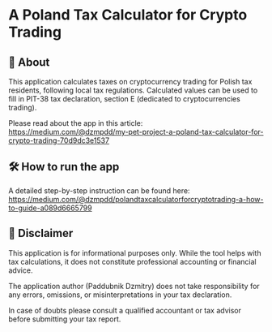 # A Poland Tax Calculator for Crypto Trading
## 📘 About
This application calculates taxes on cryptocurrency trading for Polish tax residents, following local tax regulations.
Calculated values can be used to fill in PIT-38 tax declaration, section E (dedicated to cryptocurrencies trading).

Please read about the app in this article: 
https://medium.com/@dzmpdd/my-pet-project-a-poland-tax-calculator-for-crypto-trading-70d9dc3e1537 

## 🛠️ How to run the app
A detailed step-by-step instruction can be found here: 
https://medium.com/@dzmpdd/polandtaxcalculatorforcryptotrading-a-how-to-guide-a089d6665799

## 🛑 Disclaimer
This application is for informational purposes only. While the tool helps with tax calculations, 
it does not constitute professional accounting or financial advice.

The application author (Paddubnik Dzmitry) does not take responsibility for any errors, omissions, or misinterpretations in your tax declaration.

In case of doubts please consult a qualified accountant or tax advisor before submitting your tax report.